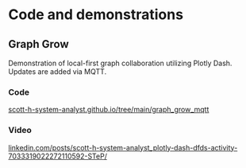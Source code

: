 # Code and demonstrations

## Graph Grow
Demonstration of local-first graph collaboration utilizing Plotly Dash. Updates are added via MQTT. 

### Code
[scott-h-system-analyst.github.io/tree/main/graph_grow_mqtt](https://github.com/scott-h-system-analyst/scott-h-system-analyst.github.io/tree/main/graph_grow_mqtt)  
### Video 
[linkedin.com/posts/scott-h-system-analyst_plotly-dash-dfds-activity-7033319022272110592-STeP/](https://www.linkedin.com/posts/scott-h-system-analyst_plotly-dash-dfds-activity-7033319022272110592-STeP/)  

